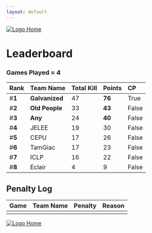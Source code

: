 ```yaml
---
layout: default
---
```



[ ![Logo](https://kanziebub.github.io/ProjectSEA/assets/images/bullet_rev.png) Home](https://kanziebub.github.io/ProjectSEA/)


# **Leaderboard**

### Games Played = 4

|  Rank  | Team Name             | Total Kill | **Points** | CP |
|:-------|:----------------------|:-----------|:-----------|:---|
| #**1** | **Galvanized** | 47 | **76** | True | 
| #**2** | **Old People** | 33 | **43** | False | 
| #**3** | **Any** | 24 | **40** | False | 
| #**4** | JELEE | 19 | 30 | False | 
| #**5** | CEPU | 17 | 26 | False | 
| #**6** | TamGiac | 17 | 23 | False | 
| #**7** | ICLP | 16 | 22 | False | 
| #**8** | Eclair | 4 | 9 | False | 

## Penalty Log 

|  Game  | Team Name | Penalty | Reason                |
|:-------|:----------|:--------|:----------------------|
|        |           |         |                       | 
 
 


[ ![Logo](https://kanziebub.github.io/ProjectSEA/assets/images/bullet_rev.png) Home](https://kanziebub.github.io/ProjectSEA/)
    